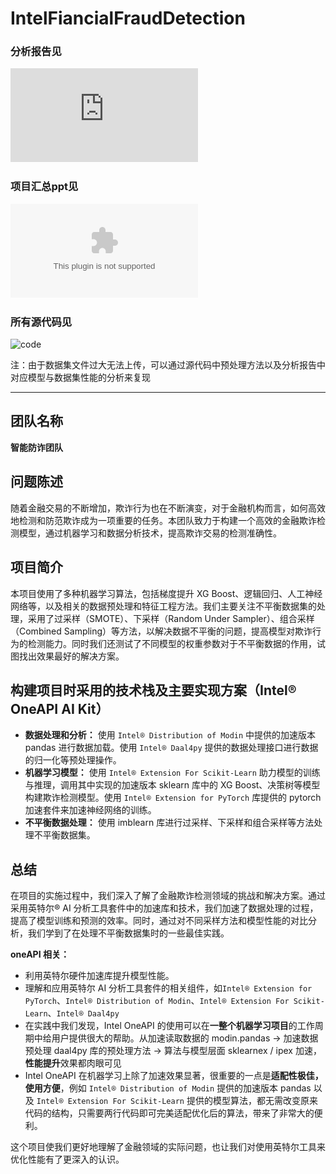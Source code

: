 # IntelFiancialFraudDetection

### 分析报告见
![报告](https://github.com/Huangzisu/IntelFiancialFraudDetection/blob/master/%E5%88%86%E6%9E%90%E6%8A%A5%E5%91%8A.pdf)
### 项目汇总ppt见
![汇总ppt](https://github.com/Huangzisu/IntelFiancialFraudDetection/blob/master/Intel%E9%87%91%E8%9E%8D%E6%AC%BA%E8%AF%88%E6%A3%80%E6%B5%8B%E6%B1%87%E6%8A%A5.pptx)
### 所有源代码见
![code](https://github.com/Huangzisu/IntelFiancialFraudDetection/tree/master/code)

注：由于数据集文件过大无法上传，可以通过源代码中预处理方法以及分析报告中对应模型与数据集性能的分析来复现

---
## 团队名称
**智能防诈团队**

## 问题陈述
随着金融交易的不断增加，欺诈行为也在不断演变，对于金融机构而言，如何高效地检测和防范欺诈成为一项重要的任务。本团队致力于构建一个高效的金融欺诈检测模型，通过机器学习和数据分析技术，提高欺诈交易的检测准确性。

## 项目简介
本项目使用了多种机器学习算法，包括梯度提升 XG Boost、逻辑回归、人工神经网络等，以及相关的数据预处理和特征工程方法。我们主要关注不平衡数据集的处理，采用了过采样（SMOTE）、下采样（Random Under Sampler）、组合采样（Combined Sampling）等方法，以解决数据不平衡的问题，提高模型对欺诈行为的检测能力。同时我们还测试了不同模型的权重参数对于不平衡数据的作用，试图找出效果最好的解决方案。

## 构建项目时采用的技术栈及主要实现方案（Intel® OneAPI AI Kit）
- **数据处理和分析：** 使用 `Intel® Distribution of Modin` 中提供的加速版本 pandas 进行数据加载。使用 `Intel® Daal4py` 提供的数据处理接口进行数据的归一化等预处理操作。
- **机器学习模型：** 使用 `Intel® Extension For Scikit-Learn` 助力模型的训练与推理，调用其中实现的加速版本 sklearn 库中的 XG Boost、决策树等模型构建欺诈检测模型。使用 `Intel® Extension for PyTorch` 库提供的 pytorch 加速套件来加速神经网络的训练。
- **不平衡数据处理：** 使用 imblearn 库进行过采样、下采样和组合采样等方法处理不平衡数据集。

## 总结
在项目的实施过程中，我们深入了解了金融欺诈检测领域的挑战和解决方案。通过采用英特尔® AI 分析工具套件中的加速库和技术，我们加速了数据处理的过程，提高了模型训练和预测的效率。同时，通过对不同采样方法和模型性能的对比分析，我们学到了在处理不平衡数据集时的一些最佳实践。

**oneAPI 相关：**
- 利用英特尔硬件加速库提升模型性能。
- 理解和应用英特尔 AI 分析工具套件的相关组件，如`Intel® Extension for PyTorch`、`Intel® Distribution of Modin`、`Intel® Extension For Scikit-Learn`、`Intel® Daal4py`
- 在实践中我们发现，Intel OneAPI 的使用可以在**一整个机器学习项目**的工作周期中给用户提供很大的帮助。从加速读取数据的 modin.pandas → 加速数据预处理 daal4py 库的预处理方法 → 算法与模型层面 sklearnex  / ipex  加速，**性能提升**效果都肉眼可见
- Intel OneAPI 在机器学习上除了加速效果显著，很重要的一点是**适配性极佳，使用方便**，例如 `Intel® Distribution of Modin` 提供的加速版本 pandas 以及 `Intel® Extension For Scikit-Learn` 提供的模型算法，都无需改变原来代码的结构，只需要两行代码即可完美适配优化后的算法，带来了非常大的便利。

这个项目使我们更好地理解了金融领域的实际问题，也让我们对使用英特尔工具来优化性能有了更深入的认识。
